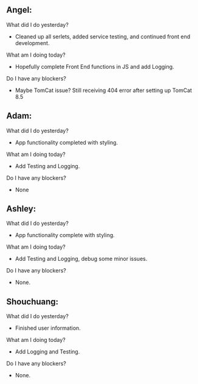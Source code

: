 ## Angel:
What did I do yesterday?
- Cleaned up all serlets, added service testing, and continued front end development.

What am I doing today?
- Hopefully complete Front End functions in JS and add Logging.

Do I have any blockers?
- Maybe TomCat issue? Still receiving 404 error after setting up TomCat 8.5

## Adam:
What did I do yesterday?
- App functionality completed with styling.

What am I doing today?
- Add Testing and Logging.

Do I have any blockers?
- None

## Ashley:
What did I do yesterday?
- App functionality complete with styling.

What am I doing today?
- Add Testing and Logging, debug some minor issues.

Do I have any blockers?
- None.

## Shouchuang: 
What did I do yesterday?
- Finished user information.

What am I doing today?
- Add Logging and Testing.

Do I have any blockers?
- None.